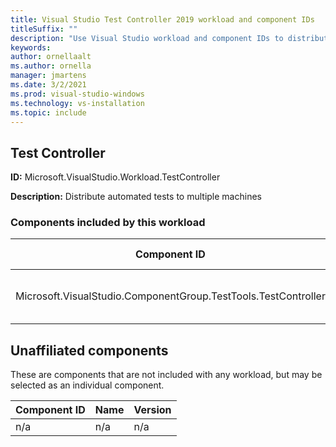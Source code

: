 ```yaml
---
title: Visual Studio Test Controller 2019 workload and component IDs
titleSuffix: ""
description: "Use Visual Studio workload and component IDs to distribute automated tests to multiple machines"
keywords:
author: ornellaalt
ms.author: ornella
manager: jmartens
ms.date: 3/2/2021
ms.prod: visual-studio-windows
ms.technology: vs-installation
ms.topic: include
---
```




## Test Controller

**ID:** Microsoft.VisualStudio.Workload.TestController

**Description:** Distribute automated tests to multiple machines

### Components included by this workload

Component ID | Name | Version | Dependency type
--- | --- | --- | ---
Microsoft.VisualStudio.ComponentGroup.TestTools.TestController | Test Controller core features | 16.0.28315.86 | Required

## Unaffiliated components

These are components that are not included with any workload, but may be selected as an individual component.

Component ID | Name | Version
--- | --- | ---
n/a | n/a | n/a
